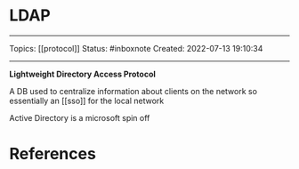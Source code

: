 # LDAP
---
Topics: [[protocol]]
Status: #inboxnote
Created: 2022-07-13 19:10:34

---

**Lightweight Directory Access Protocol**

A DB used to centralize information about clients on the network so essentially an [[sso]] for the local network

Active Directory is a microsoft spin off

# References
